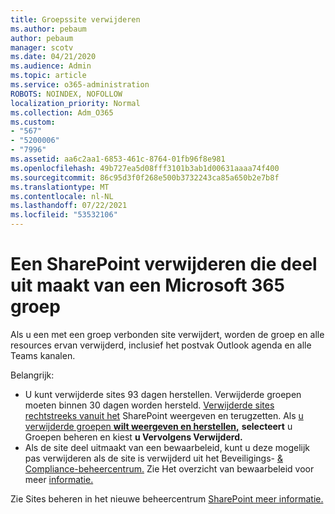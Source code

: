 ```yaml
---
title: Groepssite verwijderen
ms.author: pebaum
author: pebaum
manager: scotv
ms.date: 04/21/2020
ms.audience: Admin
ms.topic: article
ms.service: o365-administration
ROBOTS: NOINDEX, NOFOLLOW
localization_priority: Normal
ms.collection: Adm_O365
ms.custom:
- "567"
- "5200006"
- "7996"
ms.assetid: aa6c2aa1-6853-461c-8764-01fb96f8e981
ms.openlocfilehash: 49b727ea5d08fff3101b3ab1d00631aaaa74f400
ms.sourcegitcommit: 86c95d3f0f268e500b3732243ca85a650b2e7b8f
ms.translationtype: MT
ms.contentlocale: nl-NL
ms.lasthandoff: 07/22/2021
ms.locfileid: "53532106"
---
```

# <a name="delete-a-sharepoint-site-that-belongs-to-a-microsoft-365-group"></a>Een SharePoint verwijderen die deel uit maakt van een Microsoft 365 groep

Als u een met een groep verbonden site verwijdert, worden de groep en alle resources ervan verwijderd, inclusief het postvak Outlook agenda en alle Teams kanalen.
  
Belangrijk:

- U kunt verwijderde sites 93 dagen herstellen. Verwijderde groepen moeten binnen 30 dagen worden hersteld. [Verwijderde sites rechtstreeks vanuit het](https://admin.microsoft.com/sharepoint?page=recyclebin&modern=true) SharePoint weergeven en terugzetten. Als [u verwijderde groepen **wilt weergeven en herstellen,**](https://admin.microsoft.com/Adminportal/Home?source=applauncher#/deletedgroups) **selecteert** u Groepen beheren en kiest **u Vervolgens Verwijderd.**
- Als de site deel uitmaakt van een bewaarbeleid, kunt u deze mogelijk pas verwijderen als de site is verwijderd uit het Beveiligings- [& Compliance-beheercentrum.](https://protection.office.com/?rfr=AdminCenter#/retention) Zie Het overzicht van bewaarbeleid voor meer [informatie.](/microsoft-365/compliance/retention-policies)
  
Zie Sites beheren in het nieuwe beheercentrum [SharePoint meer informatie.](/sharepoint/manage-sites-in-new-admin-center)
